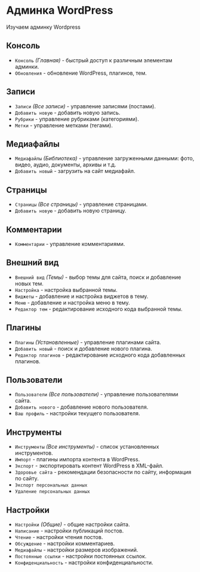 # Админка WordPress
Изучаем админку Wordpress

## Консоль
* `Консоль` *(Главная)* - быстрый доступ к различным элементам админки.
* `Обновления` - обновление WordPress, плагинов, тем.

## Записи
* `Записи` *(Все записи)* - управление записями (постами).
* `Добавить новую` - добавить новую запись.
* `Рубрики` - управление рубриками (категориями).
* `Метки` - управление метками (тегами).

## Медиафайлы
* `Медиафайлы` *(Библиотека)* - управление загруженными данными: фото, видео, аудио, документы, архивы и т.д.
* `Добавить новый` - загрузить на сайт медиафайл.

## Страницы
* `Страницы` *(Все страницы)* - управление страницами.
* `Добавить новую` - добавить новую страницу.

## Комментарии
* `Комментарии` - управление комментариями.

## Внешний вид
* `Внешний вид` *(Темы)* - выбор темы для сайта, поиск и добавление новых тем.
* `Настройка` - настройка выбранной темы.
* `Виджеты` - добавление и настройка виджетов в тему.
* `Меню` - добавление и настройка меню в тему.
* `Редактор тем` - редактирование исходного кода выбранной темы.

## Плагины
* `Плагины` *(Установленные)* - управление плагинами сайта.
* `Добавить новый` - поиск и добавление нового плагина.
* `Редактор плагинов` - редактирование исходного кода добавленных плагинов.

## Пользователи
* `Пользователи` *(Все пользователи)* - управление пользователями сайта.
* `Добавить нового` - добавление нового пользователя.
* `Ваш профиль` - настройки текущего пользователя.

## Инструменты
* `Инструменты` *(Все инструменты)* - список установленных инструментов.
* `Импорт` - плагины импорта контента в WordPress.
* `Экспорт` - экспортировать контент WordPress в XML-файл.
* `Здоровье сайта` - рекомендации безопасности по сайту, информация по сайту.
* `Экспорт персональных данных`
* `Удаление персональных данных`

## Настройки
* `Настройки` *(Общие)* - общие настройки сайта.
* `Написание` - настройки публикаций постов.
* `Чтение` - настройки чтения постов.
* `Обсуждение` - настройки комментариев.
* `Медиафайлы` - настройки размеров изображений.
* `Постоянные ссылки` - настройки постоянных ссылок.
* `Конфиденциальность` - настройки конфиденциальности.
